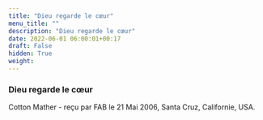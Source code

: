```yaml
---
title: "Dieu regarde le cœur"
menu_title: ""
description: "Dieu regarde le cœur"
date: 2022-06-01 06:00:01+00:17
draft: False
hidden: True
weight:
---
```

### Dieu regarde le cœur

Cotton Mather - reçu par FAB le 21 Mai 2006, Santa Cruz, Californie, USA.




